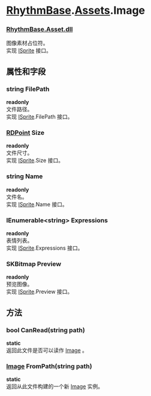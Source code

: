 # [RhythmBase](../namespaces.md).[Assets](../namespace/Assets.md).Image  


### [RhythmBase.Asset.dll](../assembly/RhythmAsset.md)  
图像素材占位符。    
实现 [ISprite][i] 接口。  
  
## 属性和字段  
  


### string FilePath  

**readonly**  
文件路径。  
实现 [ISprite][i].FilePath 接口。  


### [RDPoint](../class/RDPoint.md) Size   

**readonly**  
文件尺寸。  
实现 [ISprite][i].Size 接口。  


### string Name  

**readonly**  
文件名。  
实现 [ISprite][i].Name 接口。  


### IEnumerable\<string\> Expressions  

**readonly**  
表情列表。  
实现 [ISprite][i].Expressions 接口。  


### SKBitmap Preview  

**readonly**  
预览图像。  
实现 [ISprite][i].Preview 接口。  
  
## 方法  
  


### bool CanRead(string path)  

**static**  
返回此文件是否可以读作 [Image]() 。  


### [Image]() FromPath(string path)  

**static**  
返回从此文件构建的一个新 [Image]() 实例。  
  
[i]: ../interface/ISprite.md